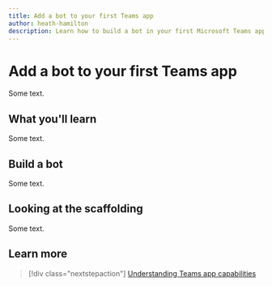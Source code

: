 ```yaml
---
title: Add a bot to your first Teams app
author: heath-hamilton
description: Learn how to build a bot in your first Microsoft Teams app.
---
```

# Add a bot to your first Teams app

Some text.

## What you'll learn

Some text.

## Build a bot

Some text.

## Looking at the scaffolding

Some text.

## Learn more

> [!div class="nextstepaction"]
> [Understanding Teams app capabilities](../concepts/capabilities-overview.md)
